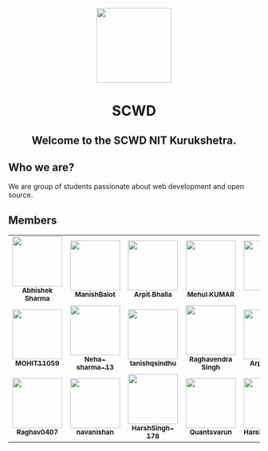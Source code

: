 <p align="center">
  <a href="https://collective.github.io/">
    <img width="150px" src="https://avatars.githubusercontent.com/u/91002410?s=200&v=4">
  </a>
</p>
<h1 align="center">SCWD</h1>
<h2 align="center">Welcome to the SCWD NIT Kurukshetra.</h2>

## Who we are?

We are group of students passionate about web development and open source.


## Members

<table>
<tr>
   </tr><tr> <td align="center">
<a href="https://github.com/mrhashcoder">
    <img src="https://avatars.githubusercontent.com/u/48525547?u=110430c6eeda30d4b4f32df817777abfecb9b3c2&v=4" width="100px;" alt="" />
    <br />
    <sub><b>Abhishek Sharma</b></sub></a>
<br />
</td> <td align="center">
<a href="https://github.com/ManishBalot">
    <img src="https://avatars.githubusercontent.com/u/54412022?v=4" width="100px;" alt="" />
    <br />
    <sub><b>ManishBalot</b></sub></a>
<br />
<sub><b></b></sub></a>
</td> <td align="center">
<a href="https://github.com/arpitBhalla">
    <img src="https://avatars.githubusercontent.com/u/55053424?v=4" width="100px;" alt="" />
    <br />
    <sub><b>Arpit Bhalla</b></sub></a>
<br />
</td> <td align="center">
<a href="https://github.com/mehul-2000">
    <img src="https://avatars.githubusercontent.com/u/61342984?v=4" width="100px;" alt="" />
    <br />
    <sub><b>Mehul KUMAR</b></sub></a>
<br />
<sub><b></b></sub></a>
</td> <td align="center">
<a href="https://github.com/silver-shadez">
    <img src="https://avatars.githubusercontent.com/u/62504417?u=9c74a2b75dbb11ec84b7bb8e928c8f0cb75fa821&v=4" width="100px;" alt="" />
    <br />
    <sub><b>Vidhi</b></sub></a>
<br />
<sub><b></b></sub></a>
</td> <td align="center">
<a href="https://github.com/vaibhav-35">
    <img src="https://avatars.githubusercontent.com/u/77327065?v=4" width="100px;" alt="" />
    <br />
    <sub><b>vaibhav-35</b></sub></a>
<br />
<sub><b></b></sub></a>
</td> <td align="center">
<a href="https://github.com/krish-jindal1">
    <img src="https://avatars.githubusercontent.com/u/78499726?v=4" width="100px;" alt="" />
    <br />
    <sub><b>Krish Jindal</b></sub></a>
<br />
<sub><b></b></sub></a>
</td></tr><tr> <td align="center">
<a href="https://github.com/MOHIT11059">
    <img src="https://avatars.githubusercontent.com/u/78847160?v=4" width="100px;" alt="" />
    <br />
    <sub><b>MOHIT11059</b></sub></a>
<br />
<sub><b></b></sub></a>
</td> <td align="center">
<a href="https://github.com/Neha-sharma-13">
    <img src="https://avatars.githubusercontent.com/u/85705645?v=4" width="100px;" alt="" />
    <br />
    <sub><b>Neha-sharma-13</b></sub></a>
<br />
<sub><b></b></sub></a>
</td> <td align="center">
<a href="https://github.com/tanishqsindhu">
    <img src="https://avatars.githubusercontent.com/u/85939793?u=dcf74e3333c9c23b83eb361f44ae80aa21dbf2d4&v=4" width="100px;" alt="" />
    <br />
    <sub><b>tanishqsindhu</b></sub></a>
<br />
<sub><b></b></sub></a>
</td> <td align="center">
<a href="https://github.com/raghavendra2002-2025">
    <img src="https://avatars.githubusercontent.com/u/87475498?v=4" width="100px;" alt="" />
    <br />
    <sub><b>Raghavendra Singh</b></sub></a>
<br />
<sub><b></b></sub></a>
</td> <td align="center">
<a href="https://github.com/arpit-bhalla">
    <img src="https://avatars.githubusercontent.com/u/89131130?v=4" width="100px;" alt="" />
    <br />
    <sub><b>Arpit Bhalla</b></sub></a>
<br />
<sub><b></b></sub></a>
</td> <td align="center">
<a href="https://github.com/abhii30">
    <img src="https://avatars.githubusercontent.com/u/89973496?v=4" width="100px;" alt="" />
    <br />
    <sub><b>Abhishek Kumar</b></sub></a>
<br />
<sub><b></b></sub></a>
</td> <td align="center">
<a href="https://github.com/sshukla456">
    <img src="https://avatars.githubusercontent.com/u/90099254?v=4" width="100px;" alt="" />
    <br />
    <sub><b>sshukla456</b></sub></a>
<br />
<sub><b></b></sub></a>
</td></tr><tr> <td align="center">
<a href="https://github.com/Raghav0407">
    <img src="https://avatars.githubusercontent.com/u/90747311?v=4" width="100px;" alt="" />
    <br />
    <sub><b>Raghav0407</b></sub></a>
<br />
<sub><b></b></sub></a>
</td> <td align="center">
<a href="https://github.com/navanish07">
    <img src="https://avatars.githubusercontent.com/u/93936040?v=4" width="100px;" alt="" />
    <br />
    <sub><b>navanishan</b></sub></a>
<br />
<sub><b></b></sub></a>
</td> <td align="center">
<a href="https://github.com/HarshSingh-178">
    <img src="https://avatars.githubusercontent.com/u/93940227?v=4" width="100px;" alt="" />
    <br />
    <sub><b>HarshSingh-178</b></sub></a>
<br />
<sub><b></b></sub></a>
</td> <td align="center">
<a href="https://github.com/Quantsvarun">
    <img src="https://avatars.githubusercontent.com/u/93962397?v=4" width="100px;" alt="" />
    <br />
    <sub><b>Quantsvarun</b></sub></a>
<br />
<sub><b></b></sub></a>
</td> <td align="center">
<a href="https://github.com/Harshhvardhan">
    <img src="https://avatars.githubusercontent.com/u/93964573?v=4" width="100px;" alt="" />
    <br />
    <sub><b>Harshhvardhan</b></sub></a>
<br />
<sub><b></b></sub></a>
</td> <td align="center">
<a href="https://github.com/HarshKumar2221">
    <img src="https://avatars.githubusercontent.com/u/94009947?v=4" width="100px;" alt="" />
    <br />
    <sub><b>HarshKumar2221</b></sub></a>
<br />
<sub><b></b></sub></a>
</td> <td align="center">
<a href="https://github.com/AditiYdv28">
    <img src="https://avatars.githubusercontent.com/u/94187051?v=4" width="100px;" alt="" />
    <br />
    <sub><b>AditiYdv28</b></sub></a>
<br />
<sub><b></b></sub></a>
</td>
</tr>
</table>
